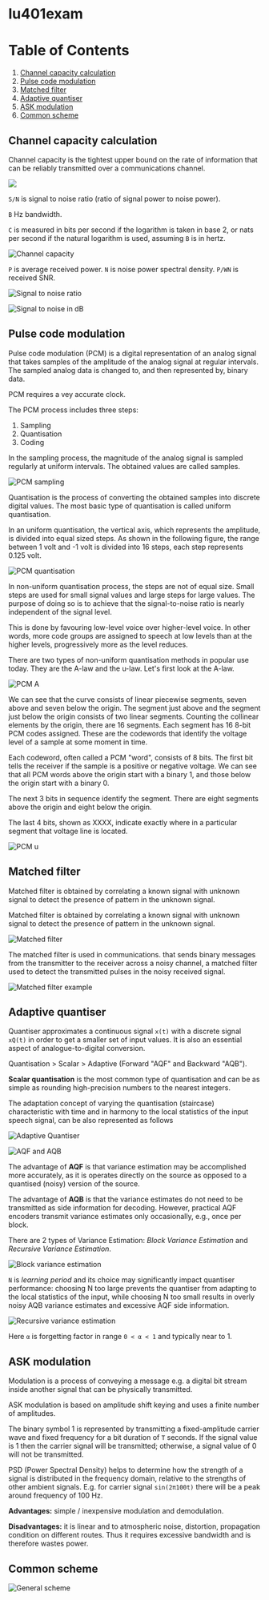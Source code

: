 lu401exam
=========

# Table of Contents

1. [Channel capacity calculation](#channel-capacity-calculation)
2. [Pulse code modulation](#pulse-code-modulation)
3. [Matched filter](#matched-filter)
4. [Adaptive quantiser](#adaptive-quantiser)
5. [ASK modulation](#ask-modulation)
6. [Common scheme](#common-scheme)

## Channel capacity calculation

Channel capacity is the tightest upper bound on the rate of information that can be reliably transmitted over a communications channel.

![](./src/cc-a.png)

`S/N` is signal to noise ratio (ratio of signal power to noise power).

`B` Hz bandwidth.

`C` is measured in bits per second if the logarithm is taken in base 2, or nats per second if the natural logarithm is used, assuming `B` is in hertz.

![Channel capacity](./src/cc-b.png)

`P` is average received power. `N` is noise power spectral density. `P/WN` is received SNR.

![Signal to noise ratio](./src/snr-a.png)

![Signal to noise in dB](./src/snr.png)


## Pulse code modulation

Pulse code modulation (PCM) is a digital representation of an analog signal that takes samples of the amplitude of the analog signal at regular intervals. The sampled analog data is changed to, and then represented by, binary data.

PCM requires a vey accurate clock.

The PCM process includes three steps:
1. Sampling
2. Quantisation
3. Coding

In the sampling process, the magnitude of the analog signal is sampled regularly at uniform intervals. The obtained values are called samples.

![PCM sampling](./src/pcm-sampling.png)

Quantisation is the process of converting the obtained samples into discrete digital values. The most basic type of quantisation is called uniform quantisation.

In an uniform quantisation, the vertical axis, which represents the amplitude, is divided into equal sized steps. As shown in the following figure, the range between 1 volt and -1 volt is divided into 16 steps, each step represents 0.125 volt.

![PCM quantisation](./src/pcm-quantisation.png)

In non-uniform quantisation process, the steps are not of equal size. Small steps are used for small signal values and large steps for large values. The purpose of doing so is to achieve that the signal-to-noise ratio is nearly independent of the signal level.

This is done by favouring low-level voice over higher-level voice. In other words, more code groups are assigned to speech at low levels than at the higher levels, progressively more as the level reduces.

There are two types of non-uniform quantisation methods in popular use today. They are the A-law and the u-law. Let's first look at the A-law.

![PCM A](./src/pcm-a.png)

We can see that the curve consists of linear piecewise segments, seven above and seven below the origin. The segment just above and the segment just below the origin consists of two linear segments. Counting the collinear elements by the origin, there are 16 segments. Each segment has 16 8-bit PCM codes assigned. These are the codewords that identify the voltage level of a sample at some moment in time.

Each codeword, often called a PCM "word", consists of 8 bits. The first bit tells the receiver if the sample is a positive or negative voltage. We can see that all PCM words above the origin start with a binary 1, and those below the origin start with a binary 0.

The next 3 bits in sequence identify the segment. There are eight segments above the origin and eight below the origin.

The last 4 bits, shown as XXXX, indicate exactly where in a particular segment that voltage line is located.

![PCM u](./src/pcm-u.png)

## Matched filter

Matched filter is obtained by correlating a known signal with unknown signal to detect the presence of pattern in the unknown signal.

Matched filter is obtained by correlating a known signal with unknown signal to detect the presence of pattern in the unknown signal.

![Matched filter](./src/matched-filter.png)

The matched filter is used in communications. that sends binary messages from the transmitter to the receiver across a noisy channel, a matched filter used to detect the transmitted pulses in the noisy received signal.

![Matched filter example](./src/matched-filter-example.jpg)

## Adaptive quantiser
Quantiser approximates a continuous signal `x(t)` with a discrete signal `xQ(t)` in order to get a smaller set of input values. It is also an essential aspect of analogue-to-digital conversion.

Quantisation > Scalar > Adaptive (Forward "AQF" and Backward "AQB").

__Scalar quantisation__ is the most common type of quantisation and can be as simple as rounding high-precision numbers to the nearest integers.

The adaptation concept of varying the quantisation (staircase) characteristic with time and in harmony to the local statistics of the input speech signal, can be also represented as follows

![Adaptive Quantiser](./src/adaptive-quantiser.png)

![AQF and AQB](./src/aqf-aqb.png)

The advantage of __AQF__ is that variance estimation may be accomplished more accurately, as it is operates directly on the source as opposed to a quantised (noisy) version of the source.

The advantage of __AQB__ is that the variance estimates do not need to be transmitted as side information for decoding. However, practical AQF encoders transmit variance estimates only occasionally, e.g., once per block.

There are 2 types of Variance Estimation: _Block Variance Estimation_ and _Recursive Variance Estimation_.

![Block variance estimation](./src/block-variance-estimation.png)

`N` is _learning period_ and its choice may significantly impact quantiser performance: choosing N too large prevents the quantiser from adapting to the local statistics of the input, while choosing N too small results in overly noisy AQB variance estimates and excessive AQF side information.

![Recursive variance estimation](./src/recursive-variance-estimation.png)

Here `α` is forgetting factor in range `0 < α < 1` and typically near to 1.

## ASK modulation

Modulation is a process of conveying a message e.g. a digital bit stream inside another signal that can be physically transmitted.

ASK modulation is based on amplitude shift keying and uses a finite number of amplitudes.

The binary symbol 1 is represented by transmitting a fixed-amplitude carrier wave and fixed frequency for a bit duration of `T` seconds. If the signal value is 1 then the carrier signal will be transmitted; otherwise, a signal value of 0 will not be transmitted.

PSD (Power Spectral Density) helps to determine how the strength of a signal is distributed in the frequency domain, relative to the strengths of other ambient signals. E.g. for carrier signal `sin(2π100t)` there will be a peak around frequency of 100 Hz.

__Advantages:__ simple / inexpensive modulation and demodulation.

__Disadvantages:__ it is linear and to atmospheric noise, distortion, propagation condition on different routes. Thus it requires excessive bandwidth and is therefore wastes power.

## Common scheme

![General scheme](./src/general-scheme.gif)

